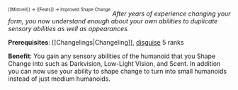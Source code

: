 <sup><sup>[[Mistveil]] → [[Feats]] → Improved Shape Change</sup></sup>
*After years of experience changing your form, you now understand enough about your own abilities to duplicate sensory abilities as well as appearances.*

**Prerequisites**: [[Changelings|Changeling]], [disguise](https://www.d20pfsrd.com/skills/disguise) 5 ranks

**Benefit**: You gain any sensory abilities of the humanoid that you Shape Change into such as Darkvision, Low-Light Vision, and Scent. In addition you can now use your ability to shape change to turn into small humanoids instead of just medium humanoids.